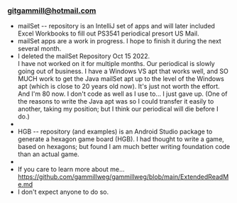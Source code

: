 ### gitgammill@hotmail.com

- mailSet -- repository is an IntelliJ set of apps and will later included Excel Workbooks to fill out
PS3541 periodical presort US Mail.
- mailSet apps are a work in progress.  I hope to finish it during the next several month.
- I deleted the mailSet Repository Oct 15 2022.  
  I have not worked on it for multiple months.  Our periodical is slowly going out of business.
  I have a Windows VS apt that works well, and SO MUCH work to get the Java mailSet apt up to
  the level of the Windows apt (which is close to 20 years old now).  It's just not worth the
  effort.  And I'm 80 now.  I don't code as well as I use to... I just gave up.  (One of the reasons
  to write the Java apt was so I could transfer it easily to another, taking my position; but I
  think our periodical will die before I do.)
- 
- HGB -- repository (and examples) is an Android Studio package to generate a hexagon game board (HGB).
I had thought to write a game, based on hexagons; but found I am much better writing foundation code
than an actual game.
-
- If you care to learn more about me... https://github.com/gammillweg/gammillweg/blob/main/ExtendedReadMe.md
- I don't expect anyone to do so.
